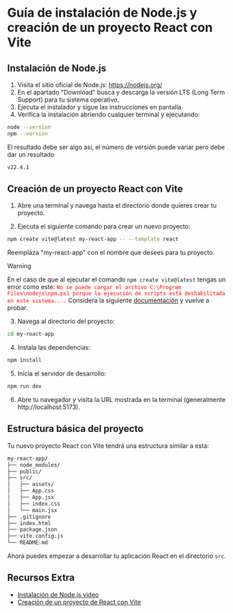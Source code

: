 # Guía de instalación de Node.js y creación de un proyecto React con Vite

## Instalación de Node.js

1. Visita el sitio oficial de Node.js: https://nodejs.org/
2. En el apartado "Download" busca y descarga la versión LTS (Long Term Support) para tu sistema operativo.
3. Ejecuta el instalador y sigue las instrucciones en pantalla.
4. Verifica la instalación abriendo cualquier terminal y ejecutando:

```bash
node --version
npm --version
```

El resultado debe ser algo así, el número de versión puede variar pero debe dar un resultado

```bash
v22.4.1
```

## Creación de un proyecto React con Vite

1. Abre una terminal y navega hasta el directorio donde quieres crear tu proyecto.

2. Ejecuta el siguiente comando para crear un nuevo proyecto:

```bash
npm create vite@latest my-react-app -- --template react
```

Reemplaza "my-react-app" con el nombre que desees para tu proyecto.

> [!WARNING]  
> En el caso de que al ejecutar el comando `npm create vite@latest` tengas un error como este:
> <code style="color: red;">No se puede cargar el archivo C:\Program Files\nodejs\npm.ps1 porque la ejecución de scripts está deshabilitada en este sistema....</code>
> Considera la siguiente [documentación](https://www.cdmon.com/es/blog/la-ejecucion-de-scripts-esta-deshabilitada-en-este-sistema-te-contamos-como-actuar) y vuelve a probar.

3. Navega al directorio del proyecto:

```bash
cd my-react-app
```

4. Instala las dependencias:

```bash
npm install
```

5. Inicia el servidor de desarrollo:

```bash
npm run dev
```


6. Abre tu navegador y visita la URL mostrada en la terminal (generalmente http://localhost:5173).

## Estructura básica del proyecto

Tu nuevo proyecto React con Vite tendrá una estructura similar a esta:


```bash
my-react-app/
├── node_modules/
├── public/
├── src/
│   ├── assets/
│   ├── App.css
│   ├── App.jsx
│   ├── index.css
│   └── main.jsx
├── .gitignore
├── index.html
├── package.json
├── vite.config.js
└── README.md
```

Ahora puedes empezar a desarrollar tu aplicación React en el directorio `src`.

## Recursos Extra

- [Instalación de Node.js video](https://www.youtube.com/watch?v=29mihvA_zEA)
- [Creación de un proyecto de React con Vite](https://www.youtube.com/watch?v=xqSkjzrnBWY)
